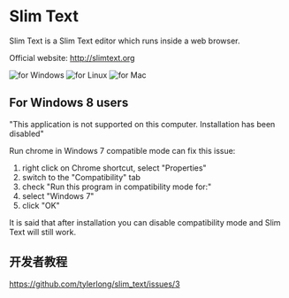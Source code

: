 # Slim Text

Slim Text is a Slim Text editor which runs inside a web browser.

Official website: http://slimtext.org

![for Windows](http://slimtext.org/images/windows.png)
![for Linux](http://slimtext.org/images/linux.png)
![for Mac](http://slimtext.org/images/mac.png)



## For Windows 8 users

"This application is not supported on this computer. Installation has been disabled"

Run chrome in Windows 7 compatible mode can fix this issue:

1. right click on Chrome shortcut, select "Properties"
2. switch to the "Compatibility" tab
3. check "Run this program in compatibility mode for:"
4. select "Windows 7"
5. click "OK"

It is said that after installation you can disable compatibility mode and Slim Text will still work.



## 开发者教程

https://github.com/tylerlong/slim_text/issues/3
